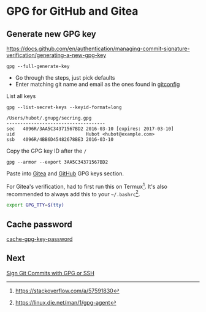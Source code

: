 # GPG for GitHub and Gitea
## Generate new GPG key
https://docs.github.com/en/authentication/managing-commit-signature-verification/generating-a-new-gpg-key

```shell
gpg --full-generate-key
```
- Go through the steps, just pick defaults
- Enter matching git name and email as the ones found in [gitconfig](git-config-scope.md)

List all keys
```shell
gpg --list-secret-keys --keyid-format=long
```

```shell
/Users/hubot/.gnupg/secring.gpg
------------------------------------
sec   4096R/3AA5C34371567BD2 2016-03-10 [expires: 2017-03-10]
uid                          Hubot <hubot@example.com>
ssb   4096R/4BB6D45482678BE3 2016-03-10
```

Copy the GPG key ID after the `/`
```shell
gpg --armor --export 3AA5C34371567BD2
```

Paste into [Gitea](Gitea.md) and [GitHub](https://github.com/settings/keys) GPG keys section.

For Gitea's verification, had to first run this on Termux[^1].
It's also recommended to always add this to your `~/.bashrc`[^2].
```bash
export GPG_TTY=$(tty)
```

## Cache password
[cache-gpg-key-password](cache-gpg-key-password.md)

## Next
[Sign Git Commits with GPG or SSH](sign-git-commits-with-gpg-or-ssh.md#Sign%20Git%20Commits%20with%20GPG%20or%20SSH)

[^1]: https://stackoverflow.com/a/57591830
[^2]: https://linux.die.net/man/1/gpg-agent

